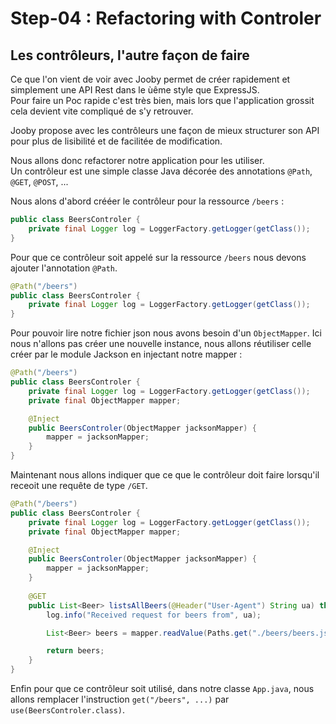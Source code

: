 # Step-04 : Refactoring with Controler

## Les contrôleurs, l'autre façon de faire

Ce que l'on vient de voir avec Jooby permet de créer rapidement et simplement une API Rest dans le ùême style que ExpressJS.  
Pour faire un Poc rapide c'est très bien, mais lors que l'application grossit cela devient vite compliqué de s'y retrouver.  

Jooby propose avec les contrôleurs une façon de mieux structurer son API pour plus 
de lisibilité et de facilitée de modification.  

Nous allons donc refactorer notre application pour les utiliser.  
Un contrôleur est une simple classe Java décorée des annotations `@Path`, `@GET`, `@POST`, ...

Nous alons d'abord crééer le contrôleur pour la ressource `/beers` : 

```Java
public class BeersControler {
    private final Logger log = LoggerFactory.getLogger(getClass());
}
```

Pour que ce contrôleur soit appelé sur la ressource `/beers` nous devons ajouter l'annotation `@Path`.

```Java
@Path("/beers")
public class BeersControler {
    private final Logger log = LoggerFactory.getLogger(getClass());
}
```

Pour pouvoir lire notre fichier json nous avons besoin d'un `ObjectMapper`. Ici nous n'allons pas créer une nouvelle instance, nous allons réutiliser celle créer par le module Jackson en injectant notre mapper : 

```Java
@Path("/beers")
public class BeersControler {
    private final Logger log = LoggerFactory.getLogger(getClass());
    private final ObjectMapper mapper;

    @Inject
    public BeersControler(ObjectMapper jacksonMapper) {
        mapper = jacksonMapper;
    }
}
```

Maintenant nous allons indiquer que ce que le contrôleur doit faire lorsqu'il receoit une requête de type `/GET`.

```Java
@Path("/beers")
public class BeersControler {
    private final Logger log = LoggerFactory.getLogger(getClass());
    private final ObjectMapper mapper;

    @Inject
    public BeersControler(ObjectMapper jacksonMapper) {
        mapper = jacksonMapper;
    }
    
    @GET
    public List<Beer> listsAllBeers(@Header("User-Agent") String ua) throws IOException {
        log.info("Received request for beers from", ua);

        List<Beer> beers = mapper.readValue(Paths.get("./beers/beers.json").toFile(), new TypeReference<List<Beer>>(){});

        return beers;
    }
}
```

Enfin pour que ce contrôleur soit utilisé, dans notre classe `App.java`, nous allons remplacer l'instruction `get("/beers", ...)` par `use(BeersControler.class)`.

